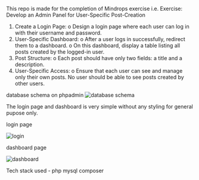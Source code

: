 This repo is made for the completion of Mindrops exercise i.e.
Exercise: Develop an Admin Panel for User-Specific Post-Creation
1. Create a Login Page:
o Design a login page where each user can log in with their username and
password.
2. User-Specific Dashboard:
o After a user logs in successfully, redirect them to a dashboard.
o On this dashboard, display a table listing all posts created by the logged-in
user.
3. Post Structure:
o Each post should have only two fields: a title and a description.
4. User-Specific Access:
o Ensure that each user can see and manage only their own posts. No user
should be able to see posts created by other users.

database schema on phpadmin
![database schema](https://github.com/user-attachments/assets/108fe9f2-35d5-4ecd-86f3-d8d0eaa55bdc)

The login page and dashboard is very simple without any styling for general pupose only.

login page

![login](https://github.com/user-attachments/assets/a9c0f7fd-1db1-4711-befb-74673aaa9048)

dashboard page

![dashboard](https://github.com/user-attachments/assets/977862e0-d1b0-4fd7-974a-ce7f0db7b5d8)
 
Tech stack used - php mysql composer
